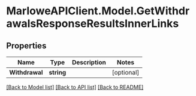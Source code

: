 # MarloweAPIClient.Model.GetWithdrawalsResponseResultsInnerLinks

## Properties

Name | Type | Description | Notes
------------ | ------------- | ------------- | -------------
**Withdrawal** | **string** |  | [optional] 

[[Back to Model list]](../README.md#documentation-for-models) [[Back to API list]](../README.md#documentation-for-api-endpoints) [[Back to README]](../README.md)

